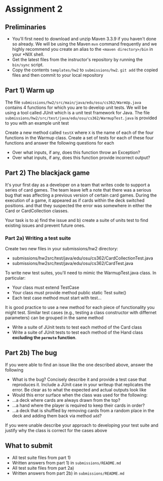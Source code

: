 # Assignment 2

## Preliminaries

* You'll first need to download and unzip Maven 3.3.9 if you haven't done so already. We will be using the Maven `mvn` command frequently and we highly recommend you create an alias to the `<maven directory>/bin` in your *NIX shell.
* Get the latest files from the instructor's repository by running the `bin/sync` script. 
* Copy the contents `templates/hw2` to `submissions/hw2`.  `git add` the copied files and then commit to your local repository

## Part 1) Warm up

The file `submissions/hw2/src/main/java/edu/osu/cs362/WarmUp.java` contains 4 functions for which you are to develop unit tests. We will be using a tool called JUnit which is a unit test framework for Java.  The file `submissions/hw2/src/test/java/edu/osu/cs362/WarmupTest.java` is provided to you with an example unit test

Create a new method called `testX` where `X` is the name of each of the four functions in the Warmup class.  Create a set of tests for each of these four functions and answer the following questions for each

* Over what inputs, if any, does this function throw an Exception?
* Over what inputs, if any, does this function provide incorrect output?

## Part 2) The blackjack game

It's your first day as a developer on a team that writes code to support a series of card games. 
The team leave left a note that there was a serious bug that was
affecting a previous version of certain card games. During the
execution of a game, it appeared as if cards within the deck switched
positions. and that they suspected the error was somewhere in either
the Card or CardCollection classes.

Your task is to a) find the issue and b) create a suite of units test
to find existing issues and prevent future ones.

### Part 2a) Writing a test suite

Create two new files in your submissions/hw2 directory:

* submissions/hw2src/test/java/edu/osu/cs362/CardCollectionTest.java 
* submissions/hw2src/test/java/edu/osu/cs362/CardTest.java 

To write new test suites, you'll need to mimic the WarmupTest.java
class. In particular: 

 - Your class must extend TestCase
 - Your class must provide method public static Test suite() 
 - Each test case method must start with test...

It is good practice to use a new method for each piece of
functionality you might test.  Similar test cases (e.g., testing a
class constructor with differnet parameters) can be grouped in the
same method

- Write a suite of JUnit tests to test each method of the Card class
- Write a suite of JUnit tests  to test each method of the Hand class **excluding the `permute` function**. 

## Part 2b) The bug

If you were able to find an issue like the one described above, answer the following

  - What is the bug? Concisely describe it and provide a test case that reproduces it. Include a JUnit case in your writeup that replicates the error.  Be clear as to what the expected and actual outputs look like 
  - Would this error surface when the class was used for the following:
   - ...a deck where cards are always drawn from the top?
   - ...a hand where the player is required to keep their cards in order?
   - ...a deck that is shuffled by removing cards from a random place in the deck and adding them back via method `add`?

If you were unable describe your approach to developing your test suite and justify why the class is correct for the cases above



## What to submit

* All test suite files from part 1)
* Written answers from part 1) in `submissions/README.md`
* All test suite files from part 2a) 
* Written answers from part 2b) in `submissions/README.md`

